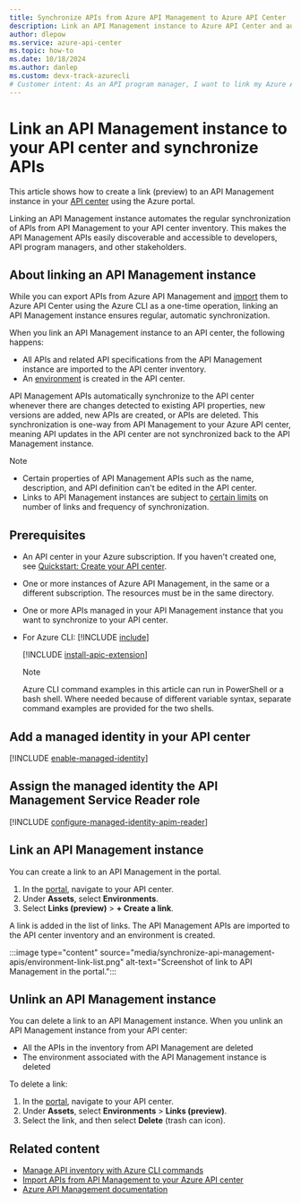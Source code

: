 ```yaml
---
title: Synchronize APIs from Azure API Management to Azure API Center
description: Link an API Management instance to Azure API Center and automatically synchronize APIs from API Management to  inventory.
author: dlepow
ms.service: azure-api-center
ms.topic: how-to
ms.date: 10/18/2024
ms.author: danlep 
ms.custom: devx-track-azurecli
# Customer intent: As an API program manager, I want to link my Azure API Management instance to my API center and synchronize API Management APIs to my inventory.
---
```


# Link an API Management instance to your API center and synchronize APIs

This article shows how to create a link (preview) to an API Management instance in your [API center](overview.md) using the Azure portal.

Linking an API Management instance automates the regular synchronization of APIs from API Management to your API center inventory. This makes the API Management APIs easily discoverable and accessible to developers, API program managers, and other stakeholders.

## About linking an API Management instance

While you can export APIs from Azure API Management and [import](import-api-management-apis.md) them to Azure API Center using the Azure CLI as a one-time operation, linking an API Management instance ensures regular, automatic synchronization.

When you link an API Management instance to an API center, the following happens:

* All APIs and related API specifications from the API Management instance are imported to the API center inventory.
* An [environment](key-concepts.md#environment) is created in the API center.

API Management APIs automatically synchronize to the API center whenever there are changes detected to existing API properties, new versions are added, new APIs are created, or APIs are deleted. This synchronization is one-way from API Management to your Azure API center, meaning API updates in the API center are not synchronized back to the API Management instance.

> [!NOTE]
> * Certain properties of API Management APIs such as the name, description, and API definition can't be edited in the API center. 
> * Links to API Management instances are subject to [certain limits](../azure-resource-manager/management/azure-subscription-service-limits.md?toc=/azure/api-center/toc.json&bc=/azure/api-center/breadcrumb/toc.json#api-center-limits) on number of links and frequency of synchronization.


## Prerequisites

* An API center in your Azure subscription. If you haven't created one, see [Quickstart: Create your API center](set-up-api-center.md).

* One or more instances of Azure API Management, in the same or a different subscription. The resources must be in the same directory. 

* One or more APIs managed in your API Management instance that you want to synchronize to your API center. 

* For Azure CLI:
    [!INCLUDE [include](~/reusable-content/azure-cli/azure-cli-prepare-your-environment-no-header.md)]

    [!INCLUDE [install-apic-extension](includes/install-apic-extension.md)]

    > [!NOTE]
    > Azure CLI command examples in this article can run in PowerShell or a bash shell. Where needed because of different variable syntax, separate command examples are provided for the two shells.


## Add a managed identity in your API center

[!INCLUDE [enable-managed-identity](includes/enable-managed-identity.md)]

## Assign the managed identity the API Management Service Reader role

[!INCLUDE [configure-managed-identity-apim-reader](includes/configure-managed-identity-apim-reader.md)]

## Link an API Management instance 

You can create a link to an API Management in the portal.

1. In the [portal](https://portal.azure.com), navigate to your API center.
1. Under **Assets**, select **Environments**.
1. Select **Links (preview)** > **+ Create a link**.

A link is added in the list of links. The API Management APIs are imported to the API center inventory and an environment is created.

:::image type="content" source="media/synchronize-api-management-apis/environment-link-list.png" alt-text="Screenshot of link to API Management in the portal.":::

## Unlink an API Management instance

You can delete a link to an API Management instance. When you unlink an API Management instance from your API center:

* All the APIs in the inventory from API Management are deleted
* The environment associated with the API Management instance is deleted

To delete a link:

1. In the [portal](https://portal.azure.com), navigate to your API center.
1. Under **Assets**, select **Environments** > **Links (preview)**.
1. Select the link, and then select **Delete** (trash can icon). 

## Related content
 
* [Manage API inventory with Azure CLI commands](manage-apis-azure-cli.md)
* [Import APIs from API Management to your Azure API center](import-api-management-apis.md)
* [Azure API Management documentation](../api-management/index.yml)
